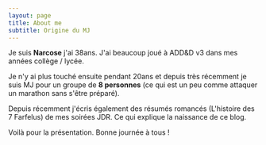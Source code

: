 ```yaml
---
layout: page
title: About me
subtitle: Origine du MJ
---
```


Je suis **Narcose** j'ai 38ans. J'ai beaucoup joué à ADD&D v3 dans mes années collège / lycée. 
 
 Je n'y ai plus touché ensuite pendant 20ans et depuis très récemment je suis MJ pour un groupe de **8 personnes** (ce qui est un peu comme attaquer un marathon sans s'être préparé).

 Depuis récemment j'écris également des résumés romancés (L'histoire des 7 Farfelus) de mes soirées JDR. Ce qui explique la naissance de ce blog.

Voilà pour la présentation. Bonne journée  à tous !